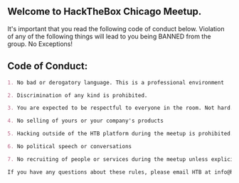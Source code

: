 ## Welcome to HackTheBox Chicago Meetup. 

It's important that you read the following code of conduct below. Violation of any of the following things will lead to you being BANNED from the group. No Exceptions!


## Code of Conduct:

```markdown
1. No bad or derogatory language. This is a professional environment

2. Discrimination of any kind is prohibited. 

3. You are expected to be respectful to everyone in the room. Not hard. We're all adults.

4. No selling of yours or your company's products

5. Hacking outside of the HTB platform during the meetup is prohibited. 

6. No political speech or conversations

7. No recruiting of people or services during the meetup unless explicitly given permission by HTB stakeholders or team leaders

If you have any questions about these rules, please email HTB at info@hackthebox.eu
```

